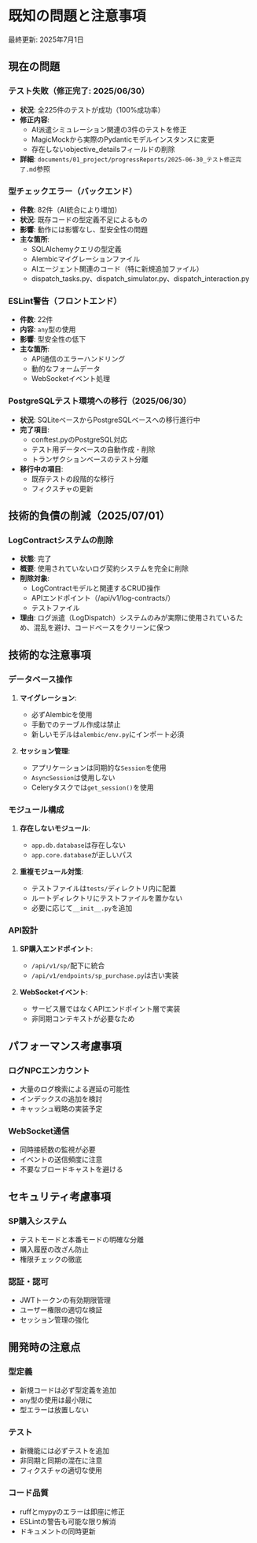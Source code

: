 # 既知の問題と注意事項

最終更新: 2025年7月1日

## 現在の問題

### テスト失敗（修正完了: 2025/06/30）
- **状況**: 全225件のテストが成功（100%成功率）
- **修正内容**: 
  - AI派遣シミュレーション関連の3件のテストを修正
  - MagicMockから実際のPydanticモデルインスタンスに変更
  - 存在しないobjective_detailsフィールドの削除
- **詳細**: `documents/01_project/progressReports/2025-06-30_テスト修正完了.md`参照

### 型チェックエラー（バックエンド）
- **件数**: 82件（AI統合により増加）
- **状況**: 既存コードの型定義不足によるもの
- **影響**: 動作には影響なし、型安全性の問題
- **主な箇所**:
  - SQLAlchemyクエリの型定義
  - Alembicマイグレーションファイル
  - AIエージェント関連のコード（特に新規追加ファイル）
  - dispatch_tasks.py、dispatch_simulator.py、dispatch_interaction.py

### ESLint警告（フロントエンド）
- **件数**: 22件
- **内容**: `any`型の使用
- **影響**: 型安全性の低下
- **主な箇所**:
  - API通信のエラーハンドリング
  - 動的なフォームデータ
  - WebSocketイベント処理

### PostgreSQLテスト環境への移行（2025/06/30）
- **状況**: SQLiteベースからPostgreSQLベースへの移行進行中
- **完了項目**:
  - conftest.pyのPostgreSQL対応
  - テスト用データベースの自動作成・削除
  - トランザクションベースのテスト分離
- **移行中の項目**:
  - 既存テストの段階的な移行
  - フィクスチャの更新

## 技術的負債の削減（2025/07/01）

### LogContractシステムの削除
- **状態**: 完了
- **概要**: 使用されていないログ契約システムを完全に削除
- **削除対象**:
  - LogContractモデルと関連するCRUD操作
  - APIエンドポイント（/api/v1/log-contracts/）
  - テストファイル
- **理由**: ログ派遣（LogDispatch）システムのみが実際に使用されているため、混乱を避け、コードベースをクリーンに保つ

## 技術的な注意事項

### データベース操作
1. **マイグレーション**:
   - 必ずAlembicを使用
   - 手動でのテーブル作成は禁止
   - 新しいモデルは`alembic/env.py`にインポート必須

2. **セッション管理**:
   - アプリケーションは同期的な`Session`を使用
   - `AsyncSession`は使用しない
   - Celeryタスクでは`get_session()`を使用

### モジュール構成
1. **存在しないモジュール**:
   - `app.db.database`は存在しない
   - `app.core.database`が正しいパス

2. **重複モジュール対策**:
   - テストファイルは`tests/`ディレクトリ内に配置
   - ルートディレクトリにテストファイルを置かない
   - 必要に応じて`__init__.py`を追加

### API設計
1. **SP購入エンドポイント**:
   - `/api/v1/sp/`配下に統合
   - `/api/v1/endpoints/sp_purchase.py`は古い実装

2. **WebSocketイベント**:
   - サービス層ではなくAPIエンドポイント層で実装
   - 非同期コンテキストが必要なため

## パフォーマンス考慮事項

### ログNPCエンカウント
- 大量のログ検索による遅延の可能性
- インデックスの追加を検討
- キャッシュ戦略の実装予定

### WebSocket通信
- 同時接続数の監視が必要
- イベントの送信頻度に注意
- 不要なブロードキャストを避ける

## セキュリティ考慮事項

### SP購入システム
- テストモードと本番モードの明確な分離
- 購入履歴の改ざん防止
- 権限チェックの徹底

### 認証・認可
- JWTトークンの有効期限管理
- ユーザー権限の適切な検証
- セッション管理の強化

## 開発時の注意点

### 型定義
- 新規コードは必ず型定義を追加
- `any`型の使用は最小限に
- 型エラーは放置しない

### テスト
- 新機能には必ずテストを追加
- 非同期と同期の混在に注意
- フィクスチャの適切な使用

### コード品質
- ruffとmypyのエラーは即座に修正
- ESLintの警告も可能な限り解消
- ドキュメントの同時更新